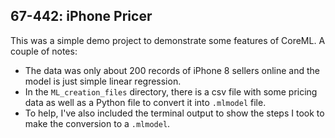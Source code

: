 67-442: iPhone Pricer
---
This was a simple demo project to demonstrate some features of CoreML.  A couple of notes:

- The data was only about 200 records of iPhone 8 sellers online and the model is just simple linear regression. 
- In the `ML_creation_files` directory, there is a csv file with some pricing data as well as a Python file to convert it into `.mlmodel` file.  
- To help, I've also included the terminal output to show the steps I took to make the conversion to a `.mlmodel`.